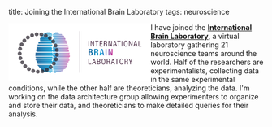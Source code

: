 title: Joining the International Brain Laboratory
tags: neuroscience

<a href="https://www.internationalbrainlab.com/"><img src="/images/ibl.png" alt="International Brain Laboratory" align="left" style="width: 280px" /></a> I have joined the [**International Brain Laboratory**](https://www.internationalbrainlab.com/), a virtual laboratory gathering 21 neuroscience teams around the world. Half of the researchers are experimentalists, collecting data in the same experimental conditions, while the other half are theoreticians, analyzing the data. I'm working on the data architecture group allowing experimenters to organize and store their data, and theoreticians to make detailed queries for their analysis.

<!-- PELICAN_END_SUMMARY -->
